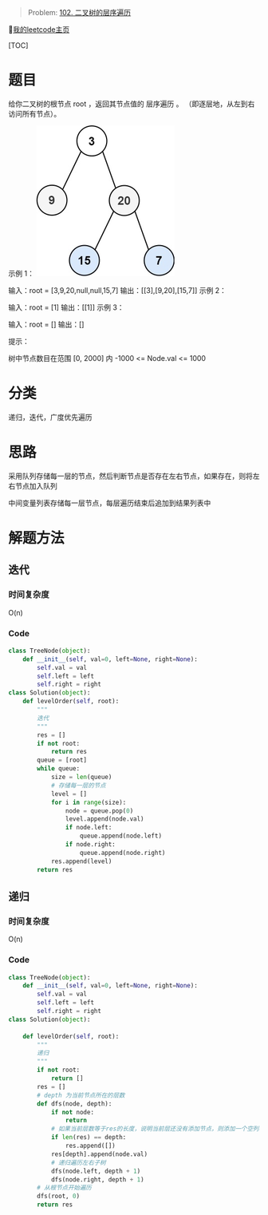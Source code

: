 > Problem: [102. 二叉树的层序遍历](https://leetcode.cn/problems/binary-tree-level-order-traversal/description/)
> 
🐷[我的leetcode主页](https://leetcode.cn/u/qui22ical-gagariny8t/)

[TOC]

# 题目
给你二叉树的根节点 root ，返回其节点值的 层序遍历 。 （即逐层地，从左到右访问所有节点）。

示例 1：
![img_4.png](img_4.png)

输入：root = [3,9,20,null,null,15,7]
输出：[[3],[9,20],[15,7]]
示例 2：

输入：root = [1]
输出：[[1]]
示例 3：

输入：root = []
输出：[]
 

提示：

树中节点数目在范围 [0, 2000] 内
-1000 <= Node.val <= 1000
# 分类
递归，迭代，广度优先遍历
# 思路
采用队列存储每一层的节点，然后判断节点是否存在左右节点，如果存在，则将左右节点加入队列

中间变量列表存储每一层节点，每层遍历结束后追加到结果列表中

# 解题方法

## 迭代

### 时间复杂度
O(n)
### Code
```python
class TreeNode(object):
    def __init__(self, val=0, left=None, right=None):
        self.val = val
        self.left = left
        self.right = right
class Solution(object):
    def levelOrder(self, root):
        """
        迭代
        """
        res = []
        if not root:
            return res
        queue = [root]
        while queue:
            size = len(queue)
            # 存储每一层的节点
            level = []
            for i in range(size):
                node = queue.pop(0)
                level.append(node.val)
                if node.left:
                    queue.append(node.left)
                if node.right:
                    queue.append(node.right)
            res.append(level)
        return res
```
## 递归
### 时间复杂度
O(n)
### Code
```python
class TreeNode(object):
    def __init__(self, val=0, left=None, right=None):
        self.val = val
        self.left = left
        self.right = right
class Solution(object):

    def levelOrder(self, root):
        """
        递归
        """
        if not root:
            return []
        res = []
        # depth 为当前节点所在的层数
        def dfs(node, depth):
            if not node:
                return
            # 如果当前层数等于res的长度，说明当前层还没有添加节点，则添加一个空列表占位
            if len(res) == depth:
                res.append([])
            res[depth].append(node.val)
            # 递归遍历左右子树
            dfs(node.left, depth + 1)
            dfs(node.right, depth + 1)
        # 从根节点开始遍历
        dfs(root, 0)
        return res
```
